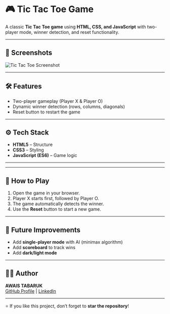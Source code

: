 # 🎮 Tic Tac Toe Game

A classic **Tic Tac Toe game** using **HTML, CSS, and JavaScript** with two-player mode, winner detection, and reset functionality.

---

## 📸 Screenshots
![Tic Tac Toe Screenshot](Screenshot.png)  

---

## 🛠 Features
- Two-player gameplay (Player X & Player O)  
- Dynamic winner detection (rows, columns, diagonals)  
- Reset button to restart the game  

---

## ⚙️ Tech Stack
- **HTML5** – Structure  
- **CSS3** – Styling  
- **JavaScript (ES6)** – Game logic  

---


---

## 🎯 How to Play
1. Open the game in your browser.  
2. Player X starts first, followed by Player O.  
3. The game automatically detects the winner.  
4. Use the **Reset** button to start a new game.  

---

## 📌 Future Improvements
- Add **single-player mode** with AI (minimax algorithm)  
- Add **scoreboard** to track wins  
- Add **dark/light mode**  

---

## 👨‍💻 Author
**AWAIS TABARUK**  
[GitHub Profile]( https://github.com/Awaistabaruk) | [LinkedIn](https://www.linkedin.com/in/awais-tabaruk-6a0b31327)

---

⭐ If you like this project, don’t forget to **star the repository**!

